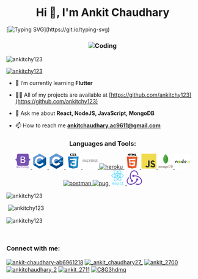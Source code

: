 <h1 align="center">Hi 👋, I'm Ankit Chaudhary</h1>

[![Typing SVG](https://readme-typing-svg.herokuapp.com?size=40&color=blue&center=true&vCenter=true&height=60&width=1000&lines=A+passionate+Developer;An+enthusiastic+learner;)](https://git.io/typing-svg)

<h3 align="center">
  <img align="center" alt="Coding" width="500" src="https://camo.githubusercontent.com/5ddf73ad3a205111cf8c686f687fc216c2946a75005718c8da5b837ad9de78c9/68747470733a2f2f7468756d62732e6766796361742e636f6d2f4576696c4e657874446576696c666973682d736d616c6c2e676966"></h3>


<p align="left"> <img src="https://komarev.com/ghpvc/?username=ankitchy123&label=Profile%20views&color=0e75b6&style=flat" alt="ankitchy123" /> </p>

<p align="left"> <a href="https://github.com/ryo-ma/github-profile-trophy"><img src="https://github-profile-trophy.vercel.app/?username=ankitchy123" alt="ankitchy123" /></a> </p>

- 🌱 I’m currently learning **Flutter**

- 👨‍💻 All of my projects are available at [https://github.com/ankitchy123](https://github.com/ankitchy123)

- 💬 Ask me about **React, NodeJS, JavaScript, MongoDB**

- 📫 How to reach me **ankitchaudhary.ac9611@gmail.com**

<h3 align="center">Languages and Tools:</h3>
<p align="center"> <a href="https://getbootstrap.com" target="_blank" rel="noreferrer"> <img src="https://raw.githubusercontent.com/devicons/devicon/master/icons/bootstrap/bootstrap-plain-wordmark.svg" alt="bootstrap" width="40" height="40"/> </a> <a href="https://www.cprogramming.com/" target="_blank" rel="noreferrer"> <img src="https://raw.githubusercontent.com/devicons/devicon/master/icons/c/c-original.svg" alt="c" width="40" height="40"/> </a> <a href="https://www.w3schools.com/cpp/" target="_blank" rel="noreferrer"> <img src="https://raw.githubusercontent.com/devicons/devicon/master/icons/cplusplus/cplusplus-original.svg" alt="cplusplus" width="40" height="40"/> </a> <a href="https://www.w3schools.com/css/" target="_blank" rel="noreferrer"> <img src="https://raw.githubusercontent.com/devicons/devicon/master/icons/css3/css3-original-wordmark.svg" alt="css3" width="40" height="40"/> </a> <a href="https://expressjs.com" target="_blank" rel="noreferrer"> <img src="https://raw.githubusercontent.com/devicons/devicon/master/icons/express/express-original-wordmark.svg" alt="express" width="40" height="40"/> </a> <a href="https://heroku.com" target="_blank" rel="noreferrer"> <img src="https://www.vectorlogo.zone/logos/heroku/heroku-icon.svg" alt="heroku" width="40" height="40"/> </a> <a href="https://www.w3.org/html/" target="_blank" rel="noreferrer"> <img src="https://raw.githubusercontent.com/devicons/devicon/master/icons/html5/html5-original-wordmark.svg" alt="html5" width="40" height="40"/> </a> <a href="https://developer.mozilla.org/en-US/docs/Web/JavaScript" target="_blank" rel="noreferrer"> <img src="https://raw.githubusercontent.com/devicons/devicon/master/icons/javascript/javascript-original.svg" alt="javascript" width="40" height="40"/> </a> <a href="https://www.mongodb.com/" target="_blank" rel="noreferrer"> <img src="https://raw.githubusercontent.com/devicons/devicon/master/icons/mongodb/mongodb-original-wordmark.svg" alt="mongodb" width="40" height="40"/> </a> <a href="https://nodejs.org" target="_blank" rel="noreferrer"> <img src="https://raw.githubusercontent.com/devicons/devicon/master/icons/nodejs/nodejs-original-wordmark.svg" alt="nodejs" width="40" height="40"/> </a> <a href="https://postman.com" target="_blank" rel="noreferrer"> <img src="https://www.vectorlogo.zone/logos/getpostman/getpostman-icon.svg" alt="postman" width="40" height="40"/> </a> <a href="https://pugjs.org" target="_blank" rel="noreferrer"> <img src="https://cdn.worldvectorlogo.com/logos/pug.svg" alt="pug" width="40" height="40"/> </a> <a href="https://reactjs.org/" target="_blank" rel="noreferrer"> <img src="https://raw.githubusercontent.com/devicons/devicon/master/icons/react/react-original-wordmark.svg" alt="react" width="40" height="40"/> </a> <a href="https://redux.js.org" target="_blank" rel="noreferrer"> <img src="https://raw.githubusercontent.com/devicons/devicon/master/icons/redux/redux-original.svg" alt="redux" width="40" height="40"/> </a> </p>

<p><img align="center" src="https://github-readme-stats.vercel.app/api/top-langs?username=ankitchy123&show_icons=true&locale=en&layout=compact&theme=highcontrast" alt="ankitchy123" /></p>

<p>&nbsp;<img align="center" src="https://github-readme-stats.vercel.app/api?username=ankitchy123&show_icons=true&locale=en&theme=highcontrast" alt="ankitchy123" /></p>

<p><img align="center" src="https://github-readme-streak-stats.herokuapp.com/?user=ankitchy123&&theme=highcontrast" alt="ankitchy123"/></p>
<br/>
<h3 align="left">Connect with me:</h3>
<p align="left">
<a href="https://linkedin.com/in/ankit-chaudhary-ab6961218" target="blank"><img align="center" src="https://raw.githubusercontent.com/rahuldkjain/github-profile-readme-generator/master/src/images/icons/Social/linked-in-alt.svg" alt="ankit-chaudhary-ab6961218" height="30" width="40" /></a>
<a href="https://instagram.com/_ankit_chaudhary27_" target="blank"><img align="center" src="https://raw.githubusercontent.com/rahuldkjain/github-profile-readme-generator/master/src/images/icons/Social/instagram.svg" alt="_ankit_chaudhary27_" height="30" width="40" /></a>
<a href="https://www.codechef.com/users/ankit_2700" target="blank"><img align="center" src="https://cdn.jsdelivr.net/npm/simple-icons@3.1.0/icons/codechef.svg" alt="ankit_2700" height="30" width="40" /></a>
<a href="https://www.hackerrank.com/ankitchaudhary_2" target="blank"><img align="center" src="https://raw.githubusercontent.com/rahuldkjain/github-profile-readme-generator/master/src/images/icons/Social/hackerrank.svg" alt="ankitchaudhary_2" height="30" width="40" /></a>
<a href="https://www.leetcode.com/ankit_2711" target="blank"><img align="center" src="https://raw.githubusercontent.com/rahuldkjain/github-profile-readme-generator/master/src/images/icons/Social/leet-code.svg" alt="ankit_2711" height="30" width="40" /></a>
<a href="https://discord.gg/C8G3hdmq" target="blank"><img align="center" src="https://raw.githubusercontent.com/rahuldkjain/github-profile-readme-generator/master/src/images/icons/Social/discord.svg" alt="C8G3hdmq" height="30" width="40" /></a>
</p>
